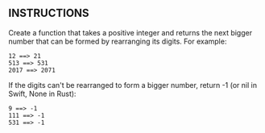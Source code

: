 ## INSTRUCTIONS

Create a function that takes a positive integer and returns the next bigger number that can be formed by rearranging its digits. For example:
```
12 ==> 21
513 ==> 531
2017 ==> 2071
```
If the digits can't be rearranged to form a bigger number, return -1 (or nil in Swift, None in Rust):
```
9 ==> -1
111 ==> -1
531 ==> -1
```